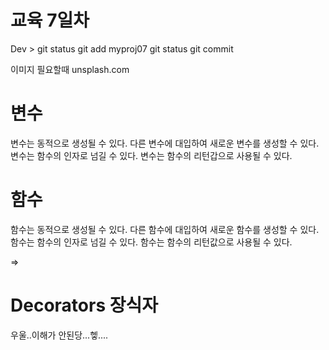# 교육 7일차

Dev > git status
git add myproj07
git status
git commit




이미지 필요할때 unsplash.com

# 변수

변수는 동적으로 생성될 수 있다.
다른 변수에 대입하여 새로운 변수를 생성할 수 있다.
변수는 함수의 인자로 넘길 수 있다.
변수는 함수의 리턴갑으로 사용될 수 있다.

# 함수

함수는 동적으로 생성될 수 있다.
다른 함수에 대입하여 새로운 함수를 생성할 수 있다.
함수는 함수의 인자로 넘길 수 있다.
함수는 함수의 리턴값으로 사용될 수 있다.

=> 

# Decorators 장식자

우울..이해가 안된당...헿....